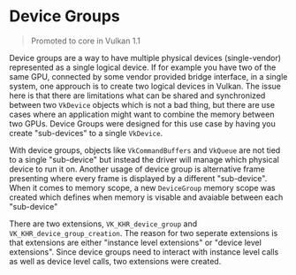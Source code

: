 # Device Groups

> Promoted to core in Vulkan 1.1

Device groups are a way to have multiple physical devices (single-vendor) represented as a single logical device. If for example you have two of the same GPU, connected by some vendor provided bridge interface, in a single system, one approuch is to create two logical devices in Vulkan. The issue here is that there are limitations what can be shared and synchronized between two `VkDevice` objects which is not a bad thing, but there are use cases where an application might want to combine the memory between two GPUs. Device Groups were designed for this use case by having you create "sub-devices" to a single `VkDevice`.

With device groups, objects like `VkCommandBuffers` and `VkQueue` are not tied to a single "sub-device" but instead the driver will manage which physical device to run it on. Another usage of device group is alternative frame presenting where every frame is displayed by a different "sub-device". When it comes to memory scope, a new `DeviceGroup` memory scope was created which defines when memory is visable and avaiable between each "sub-device"

There are two extensions, `VK_KHR_device_group` and `VK_KHR_device_group_creation`. The reason for two seperate extensions is that extensions are either "instance level extensions" or "device level extensions". Since device groups need to interact with instance level calls as well as device level calls, two extensions were created.